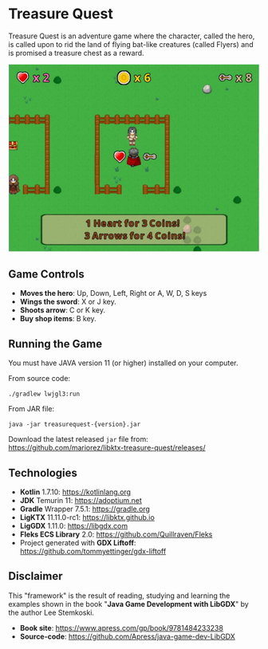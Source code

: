 # Treasure Quest

Treasure Quest is an adventure game where the character, called the hero, is called upon to rid the land of flying bat-like creatures (called Flyers) and is promised a treasure chest as a reward.

![Treasure Quest](treasure-quest-screen.png "Treasure Quest")

## Game Controls
- **Moves the hero**: Up, Down, Left, Right or A, W, D, S keys 
- **Wings the sword**: X or J key. 
- **Shoots arrow**: C or K key. 
- **Buy shop items**: B key. 

## Running the Game

You must have JAVA version 11 (or higher) installed on your computer.

From source code:

```
./gradlew lwjgl3:run
```
From JAR file:

```
java -jar treasurequest-{version}.jar
```
Download the latest released `jar` file from:<br>
https://github.com/mariorez/libktx-treasure-quest/releases/

## Technologies

- **Kotlin** 1.7.10: https://kotlinlang.org
- **JDK** Temurin 11: https://adoptium.net
- **Gradle** Wrapper 7.5.1: https://gradle.org
- **LigKTX** 11.11.0-rc1: https://libktx.github.io
- **LigGDX** 1.11.0: https://libgdx.com
- **Fleks ECS Library** 2.0: https://github.com/Quillraven/Fleks
- Project generated with **GDX Liftoff**: https://github.com/tommyettinger/gdx-liftoff

## Disclaimer

This "framework" is the result of reading, studying and learning the examples shown in the book "**Java Game Development with LibGDX**" by the author Lee Stemkoski.

- **Book site**: https://www.apress.com/gp/book/9781484233238
- **Source-code**: https://github.com/Apress/java-game-dev-LibGDX
